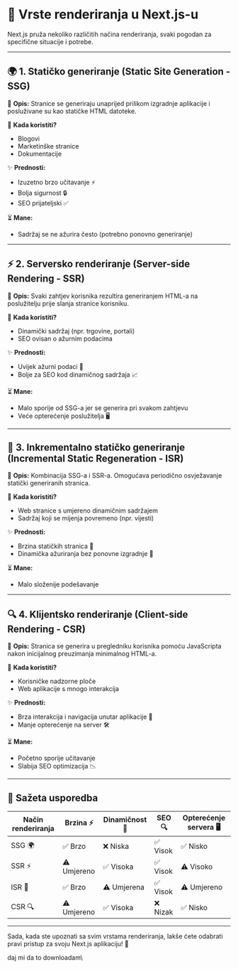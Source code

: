 # 🚀 Vrste renderiranja u Next.js-u

Next.js pruža nekoliko različitih načina renderiranja, svaki pogodan za specifične situacije i potrebe.

---

## 🌍 1. Statičko generiranje (Static Site Generation - SSG)

🔹 **Opis:**
Stranice se generiraju unaprijed prilikom izgradnje aplikacije i posluživane su kao statičke HTML datoteke.

🔸 **Kada koristiti?**

- Blogovi
- Marketinške stranice
- Dokumentacije

✨ **Prednosti:**

- Izuzetno brzo učitavanje ⚡
- Bolja sigurnost 🔒
- SEO prijateljski ✅

⏳ **Mane:**

- Sadržaj se ne ažurira često (potrebno ponovno generiranje)

---

## ⚡ 2. Serversko renderiranje (Server-side Rendering - SSR)

🔹 **Opis:**
Svaki zahtjev korisnika rezultira generiranjem HTML-a na poslužitelju prije slanja stranice korisniku.

🔸 **Kada koristiti?**

- Dinamički sadržaj (npr. trgovine, portali)
- SEO ovisan o ažurnim podacima

✨ **Prednosti:**

- Uvijek ažurni podaci 📆
- Bolje za SEO kod dinamičnog sadržaja 📈

⏳ **Mane:**

- Malo sporije od SSG-a jer se generira pri svakom zahtjevu
- Veće opterećenje poslužitelja 🖥️

---

## 🔄 3. Inkrementalno statičko generiranje (Incremental Static Regeneration - ISR)

🔹 **Opis:**
Kombinacija SSG-a i SSR-a. Omogućava periodično osvježavanje statički generiranih stranica.

🔸 **Kada koristiti?**

- Web stranice s umjereno dinamičnim sadržajem
- Sadržaj koji se mijenja povremeno (npr. vijesti)

✨ **Prednosti:**

- Brzina statičkih stranica 🚀
- Dinamička ažuriranja bez ponovne izgradnje 🔄

⏳ **Mane:**

- Malo složenije podešavanje

---

## 🔍 4. Klijentsko renderiranje (Client-side Rendering - CSR)

🔹 **Opis:**
Stranica se generira u pregledniku korisnika pomoću JavaScripta nakon inicijalnog preuzimanja minimalnog HTML-a.

🔸 **Kada koristiti?**

- Korisničke nadzorne ploče
- Web aplikacije s mnogo interakcija

✨ **Prednosti:**

- Brza interakcija i navigacija unutar aplikacije 🎯
- Manje opterećenje na server 🛠️

⏳ **Mane:**

- Početno sporije učitavanje
- Slabija SEO optimizacija 📉

---

## 📌 Sažeta usporedba

| Način renderiranja | Brzina ⚡   | Dinamičnost 🔄 | SEO 🔍   | Opterećenje servera 🖥️ |
| ------------------ | ----------- | -------------- | -------- | ---------------------- |
| SSG 🌍             | ✅ Brzo     | ❌ Niska       | ✅ Visok | ✅ Nisko               |
| SSR ⚡             | ⚠️ Umjereno | ✅ Visoka      | ✅ Visok | ⚠️ Visoko              |
| ISR 🔄             | ✅ Brzo     | ⚠️ Umjerena    | ✅ Visok | ⚠️ Umjereno            |
| CSR 🔍             | ⚠️ Umjereno | ✅ Visoka      | ❌ Nizak | ✅ Nisko               |

---

Sada, kada ste upoznati sa svim vrstama renderiranja, lakše ćete odabrati pravi pristup za svoju Next.js aplikaciju! 🌟

daj mi da to downloadam\
